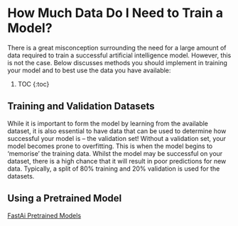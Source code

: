 # How Much Data Do I Need to Train a Model?

There is a great misconception surrounding the need for a large amount of data required to train a successful artificial intelligence model. 
However, this is not the case. Below discusses methods you should implement in training your model and to best use the data you have available:
1. TOC
{:toc}

## Training and Validation Datasets
While it is important to form the model by learning from the available dataset, it is also essential to have data that can be used to determine how successful your model is – the validation set!
Without a validation set, your model becomes prone to overfitting. This is when the model begins to ‘memorise’ the training data. Whilst the model may be successful on your dataset, there is a high chance that it will result in poor predictions for new data. 
Typically, a split of 80% training and 20% validation is used for the datasets. 

## Using a Pretrained Model
[FastAi Pretrained Models](https://fastai1.fast.ai/vision.models.html)
